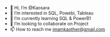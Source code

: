 - 👋 Hi, I’m @Kaosara
- 👀 I’m interested in SQL, Powebi, Tableau
- 🌱 I’m currently learning SQL & PowerB1
- 💞️ I’m looking to collaborate on Project 
- 📫 How to reach me imamkaother@gmail.com

<!---
Becomingatechpro/Becomingatechpro is a ✨ special ✨ repository because its `README.md` (this file) appears on your GitHub profile.
You can click the Preview link to take a look at your changes.
--->
